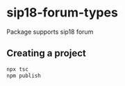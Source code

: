 # sip18-forum-types

Package supports sip18 forum

## Creating a project

```bash
npx tsc
npm publish
```
